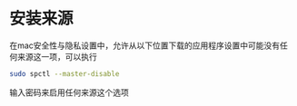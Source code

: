 # 安装来源

在mac安全性与隐私设置中，允许从以下位置下载的应用程序设置中可能没有任何来源这一项，可以执行
```bash
sudo spctl --master-disable
```
输入密码来启用任何来源这个选项
